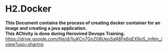 # H2.Docker
**This Document contains the process of creating docker container for an image and creating a java application.**
<br>
**This ACtivity is done during Herovired Devops Training.**
<br>
https://drive.google.com/file/d/1iuKCn7GnZ08UeoSaR8Fe6qEX9oS_mNm_/view?usp=sharing
